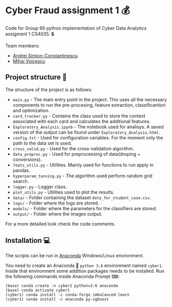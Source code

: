 # Cyber Fraud assignment 1 :moneybag:

Code for Group 66 python implementation of Cyber Data Analytics assigment 1 CS4035. :lock:

Team members:

 * [Andrei Simion-Constantinescu](https://www.linkedin.com/in/andrei-simion-constantinescu/)
 * [Mihai Voicescu](https://github.com/mihai1voicescu)

## Project structure :open_file_folder:
The structure of the project is as follows:
* `main.py` - The main entry point in the project. This uses all the necessary components to run the pre-procesing, feature extraction, classificantion and optimization.
* `card_tracker.py` - Contains the class used to store the context associated with each card and calculates the additional features.
* `Exploratory_Analysis.ipynb` - The notebook used for analisys. A saved version of the output can be found under `Exploratory_Analysis.html`.
* `config.txt` - Used for configuration variables. For the moment only the path to the data set is used.
* `cross_valid.py` - Used for the cross-validation algorithm.
* `data_preproc.py` - Used for preprocessing of data(droping + conversions).
* `feats_utils.py` - Utilities. Mainly used for functions to run apply in pandas.
* `hyperparam_tunning.py` - The algorithm used perform random grid search.
* `logger.py` - Logger class.
* `plot_utils.py` - Utilities used to plot the results.
* `data/` - Folder containing the dataset `data_for_student_case.csv`.
* `logs/` - Folder where the logs are stored.
* `models/` - Folder where the parameters for the classifiers are stored.
* `output/` - Folder where the images output.

For a more detailed look check the code comments.

## Installation :computer:
The scripts can be run in [Anaconda](https://www.anaconda.com/download/) Windows/Linux environment.

You need to create an Anaconda :snake: `python 3.6` environment named `cyber1`.
Inside that environment some addition packages needs to be installed. Run the following commands inside Anaconda Prompt ⌨:
```shell
(base) conda create -n cyber1 python=3.6 anaconda
(base) conda activate cyber1
(cyber1) conda install -c conda-forge imbalanced-learn
(cyber1) conda install -c anaconda py-xgboost
```
